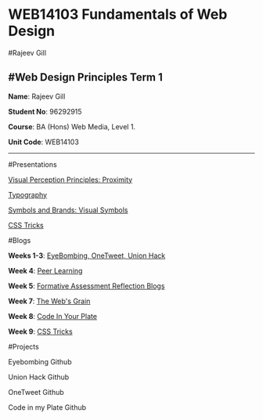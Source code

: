 # WEB14103 Fundamentals of Web Design 

#Rajeev Gill

#Web Design Principles Term 1
-----------------------------

**Name**: Rajeev Gill

**Student No**: 96292915

**Course**: BA (Hons) Web Media, Level 1.

**Unit Code**: WEB14103

-------------------------------------------------

#Presentations

[Visual Perception Principles: Proximity](https://drive.google.com/file/d/0B5T0Y-Oi6A1OdzNXNlJRbTZQcVU/view?usp=sharing)

[Typography](https://docs.google.com/presentation/d/1b5uZTv0hIQMBxu0O7IAN0jJ0bnMgSytB-vWI4ANOld0/edit?usp=sharing)

[Symbols and Brands: Visual Symbols](https://docs.google.com/presentation/d/1fAf6MX4ed85OjlwjZdL5IEhE6MfbaoNZIXT7DTVY2pk/edit?usp=sharing)

[CSS Tricks](http://slides.com/jenniferopara/c#/11)


#Blogs

**Weeks 1-3**: [EyeBombing, OneTweet, Union Hack](https://docs.google.com/document/d/1I-M00kcmrz2Cewl_rAetFE2gsaoGQ0M91arPSU_o0SQ/edit?usp=sharing) 

**Week 4**: [Peer Learning](https://docs.google.com/document/d/1N5_xpCW_Dem8Z1MGqVpmn1NuWD1x3feN0WsFW2psqj0/edit?usp=sharing)

**Week 5**: [Formative Assessment Reflection Blogs](https://docs.google.com/document/d/1nZH7OPJiPAwMHXqbZkOzo00-6yv55sG7syU-qzAabU4/edit?usp=sharing)

**Week 7**: [The Web's Grain](https://docs.google.com/document/d/1b82jSu7sW4HxFojBXbUIS1z_lTovxajMfuSppyWD_5A/edit?usp=sharing)

**Week 8**: [Code In Your Plate](https://docs.google.com/document/d/1t5w7PfFnYoeQwIT3foYhbRpEza2eLU5HRoOtX81pdEQ/edit?usp=sharing)

**Week 9**: [CSS Tricks](https://docs.google.com/document/d/1fo9w_o4hH3oxXQ9PscRHnW08HvAxbNv7aOqZGXDdGZA/edit?usp=sharing)

#Projects

Eyebombing Github

Union Hack Github

OneTweet Github

Code in my Plate Github